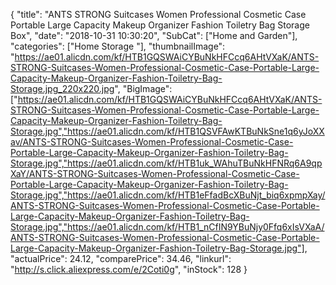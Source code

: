 {
	"title": "ANTS STRONG Suitcases Women Professional Cosmetic Case Portable Large Capacity Makeup Organizer Fashion Toiletry Bag Storage Box",
	"date": "2018-10-31 10:30:20",
	"SubCat": ["Home and Garden"],
	"categories": ["Home Storage "],
	"thumbnailImage": "https://ae01.alicdn.com/kf/HTB1GQSWAiCYBuNkHFCcq6AHtVXaK/ANTS-STRONG-Suitcases-Women-Professional-Cosmetic-Case-Portable-Large-Capacity-Makeup-Organizer-Fashion-Toiletry-Bag-Storage.jpg_220x220.jpg",
	"BigImage": ["https://ae01.alicdn.com/kf/HTB1GQSWAiCYBuNkHFCcq6AHtVXaK/ANTS-STRONG-Suitcases-Women-Professional-Cosmetic-Case-Portable-Large-Capacity-Makeup-Organizer-Fashion-Toiletry-Bag-Storage.jpg","https://ae01.alicdn.com/kf/HTB1QSVFAwKTBuNkSne1q6yJoXXav/ANTS-STRONG-Suitcases-Women-Professional-Cosmetic-Case-Portable-Large-Capacity-Makeup-Organizer-Fashion-Toiletry-Bag-Storage.jpg","https://ae01.alicdn.com/kf/HTB1uk_WAhuTBuNkHFNRq6A9qpXaY/ANTS-STRONG-Suitcases-Women-Professional-Cosmetic-Case-Portable-Large-Capacity-Makeup-Organizer-Fashion-Toiletry-Bag-Storage.jpg","https://ae01.alicdn.com/kf/HTB1eFfadBcXBuNjt_biq6xpmpXay/ANTS-STRONG-Suitcases-Women-Professional-Cosmetic-Case-Portable-Large-Capacity-Makeup-Organizer-Fashion-Toiletry-Bag-Storage.jpg","https://ae01.alicdn.com/kf/HTB1_nCfIN9YBuNjy0Ffq6xIsVXaA/ANTS-STRONG-Suitcases-Women-Professional-Cosmetic-Case-Portable-Large-Capacity-Makeup-Organizer-Fashion-Toiletry-Bag-Storage.jpg"],
	"actualPrice": 24.12,
	"comparePrice": 34.46,
	"linkurl": "http://s.click.aliexpress.com/e/2Coti0g",
	"inStock": 128
}
